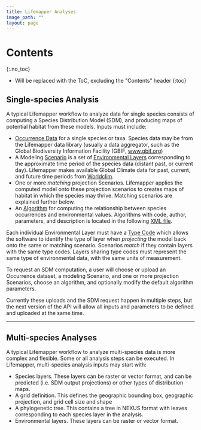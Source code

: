 ```yaml
---
title: Lifemapper Analyses
image_path: ""
layout: page
---
```

# Contents
{:.no_toc}

* Will be replaced with the ToC, excluding the "Contents" header
{:toc}

## Single-species Analysis

A typical Lifemapper workflow to analyze data for single species consists of 
computing a Species Distribution Model (SDM), and producing maps of potential
habitat from these models.  Inputs must include:

 * [Occurrence Data](/api.html#/Occurrence_Sets) for a single species or 
   taxa.  Species data may be from the Lifemapper data library (usually a data 
   aggregator, such as the Global Biodiversity Information Facility (GBIF, 
   www.gbif.org)
 * A Modeling [Scenario](/api.html#/Scenarios) is a set of 
   [Environmental Layers](/api.html#/Layers) corresponding to the approximate 
   time period of the species data (distant past, or current day). Lifemapper 
   makes available Global Climate data for past, current, and future time periods
   from [Worldclim](http://worldclim.org).
 * One or more *matching* projection Scenarios.  Lifemapper applies the 
   computed model onto these projection scenarios to creates maps of habitat in 
   which the species may thrive.  Matching scenarios are explained further below.
 * An [Algorithm](/api.html#/Algorithm) for computing the relationship between 
   species occurrences and environmental values.  Algorithms with
   code, author, parameters, and description is located in the following
   [XML file](http://svc.lifemapper.org/clients/algorithms.xml).

Each individual Environmental Layer must have a 
[Type Code](/api.html#/Type_Codes) which allows the software to identify the 
type of layer when *projecting* the model back onto the same or matching 
scenario. Scenarios *match* if they contain layers with the same type codes. 
Layers sharing type codes must represent the same type of environmental data, 
with the same units of measurement.

To request an SDM computation, a user will choose or upload an Occurrence 
dataset, a modeling Scenario, and one or more projection Scenarios, choose an algorithm, and optionally modify 
the default algorithm parameters.

Currently these uploads and the SDM request happen in multiple steps, but 
the next version of the API will allow all inputs and parameters to be 
defined and uploaded at the same time.

___

## Multi-species Analyses

A typical Lifemapper workflow to analyze multi-species data is more
complex and flexible. Some or all analysis steps can be executed.  In 
Lifemapper, multi-species analysis inputs may start with:

 * Species layers.  These layers can be raster or vector format, and can 
   be predicted (i.e. SDM output projections) or other types of distribution 
   maps.  
 * A grid definition. This defines the geographic bounding box, geographic 
   projection, and grid cell size and shape
 * A phylogenetic tree. This contains a tree in NEXUS format with leaves
   corresponding to each species layer in the analysis.
 * Environmental layers.  These layers can be raster or vector format.

 
